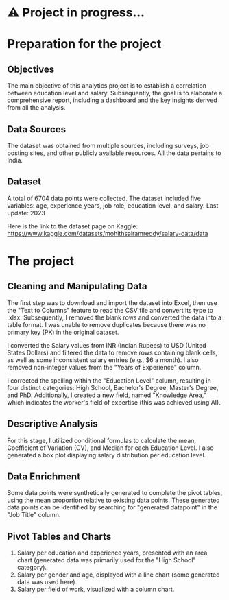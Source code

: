 # ⚠️ Project in progress...

# **Preparation for the project**

## **Objectives**

The main objective of this analytics project is to establish a correlation between education level and salary. Subsequently, the goal is to elaborate a comprehensive report, including a dashboard and the key insights derived from all the analysis.

## **Data Sources**

The dataset was obtained from multiple sources, including surveys, job posting sites, and other publicly available resources. All the data pertains to India.

## **Dataset**

A total of 6704 data points were collected. The dataset included five variables: age, experience_years, job role, education level, and salary.
Last update: 2023

Here is the link to the dataset page on Kaggle:
https://www.kaggle.com/datasets/mohithsairamreddy/salary-data/data

# **The project**

## **Cleaning and Manipulating Data**

The first step was to download and import the dataset into Excel, then use the "Text to Columns" feature to read the CSV file and convert its type to .xlsx. Subsequently, I removed the blank rows and converted the data into a table format. I was unable to remove duplicates because there was no primary key (PK) in the original dataset.

I converted the Salary values from INR (Indian Rupees) to USD (United States Dollars) and filtered the data to remove rows containing blank cells, as well as some inconsistent salary entries (e.g., $6 a month). I also removed non-integer values from the "Years of Experience" column.

I corrected the spelling within the "Education Level" column, resulting in four distinct categories: High School, Bachelor's Degree, Master's Degree, and PhD. Additionally, I created a new field, named "Knowledge Area," which indicates the worker's field of expertise (this was achieved using AI).

## **Descriptive Analysis**

For this stage, I utilized conditional formulas to calculate the mean, Coefficient of Variation (CV), and Median for each Education Level. I also generated a box plot displaying salary distribution per education level.

## **Data Enrichment**

Some data points were synthetically generated to complete the pivot tables, using the mean proportion relative to existing data points. These generated data points can be identified by searching for "generated datapoint" in the "Job Title" column.

## **Pivot Tables and Charts**

1. Salary per education and experience years, presented with an area chart (generated data was primarily used for the "High School" category).
2. Salary per gender and age, displayed with a line chart (some generated data was used here).
3. Salary per field of work, visualized with a column chart.
